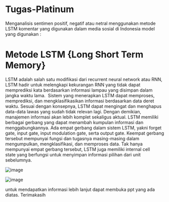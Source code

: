 # Tugas-Platinum
Menganalisis sentimen positif, negatif atau netral menggunakan metode LSTM komentar yang digunakan dalam media sosial di Indonesia
model yang digunakan :  
# Metode LSTM {Long Short Term Memory}
LSTM adalah salah satu modifikasi dari recurrent neural network atau RNN, LSTM hadir untuk melengkapi kekurangan RNN yang tidak dapat memprediksi kata berdasarkan informasi lampau yang disimpan dalam jangka waktu lama.  Sistem yang menerapkan LSTM dapat memproses, memprediksi, dan mengklasifikasikan informasi berdasarkan data deret waktu. Sesuai dengan konsepnya, LSTM dapat mengingat dan menghapus data-data lawas yang sudah tidak relevan lagi. Dengan demikian, manajemen informasi akan lebih komplet sekaligus aktual. LSTM memiliki berbagai gerbang yang dapat menambah kumpulan informasi dan menggabungkannya. Ada empat gerbang dalam sistem LSTM, yakni forget gate, input gate, input modulation gate, serta output gate. Keempat gerbang tersebut mempunyai fungsi dan tugasnya masing-masing dalam mengumpulkan, mengklasifikasi, dan memproses data. Tak hanya mempunyai empat gerbang tersebut, LSTM juga memiliki internal cell state yang berfungsi untuk menyimpan informasi pilihan dari unit sebelumnya.

![image](https://github.com/christadel27/2300944_9_ADE_Sentimen_Platinum/assets/133072315/4ab540c6-daad-49ef-ad14-55b1549da97b)

![image](https://github.com/christadel27/2300944_9_ADE_Sentimen_Platinum/assets/133072315/bb7f256c-b2c5-47b0-ad92-5a54157bdb9c)

untuk mendapatkan informasi lebih lanjut dapat membuka ppt yang ada diatas.
Terimakasih 
